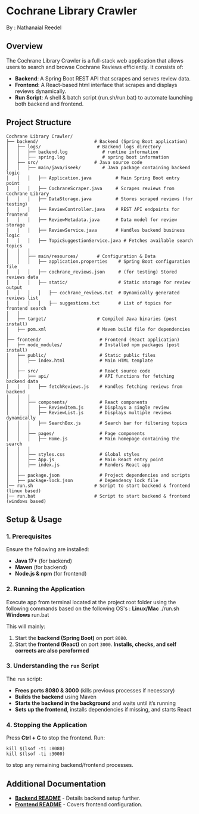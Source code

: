# Cochrane Library Crawler
By  : Nathanaial Reedel


## Overview
The Cochrane Library Crawler is a full-stack web application that allows users to search and browse Cochrane Reviews efficiently. It consists of:
- **Backend**: A Spring Boot REST API that scrapes and serves review data.
- **Frontend**: A React-based html interface that scrapes and displays reviews dynamically.
- **Run Script**: A shell & batch script (run.sh/run.bat) to automate launching both backend and 	frontend.

## Project Structure
```
Cochrane Library Crawler/
├── backend/                     # Backend (Spring Boot application)
│   ├── logs/                     # Backend logs directory 
│	│   ├── backend.log           	# runtime information
│	│   ├── spring.log				# spring boot information
│   ├── src/                     # Java source code
│   │   ├── main/java/iseek/        # Java package containing backend logic
│   │   │   ├── Application.java         # Main Spring Boot entry point
│   │   │   ├── CochraneScraper.java     # Scrapes reviews from Cochrane Library
│   │   │   ├── DataStorage.java         # Stores scraped reviews (for testing)
│   │   │   ├── ReviewController.java    # REST API endpoints for frontend
│   │   │   ├── ReviewMetadata.java      # Data model for review storage
│   │   │   ├── ReviewService.java       # Handles backend business logic
│   │   │   ├── TopicSuggestionService.java # Fetches available search topics
│   │   │
│   │   ├── main/resources/       # Configuration & Data
│   │   │   ├── application.properties    # Spring Boot configuration file
│   │   │   ├── cochrane_reviews.json     # (for testing) Stored reviews data
│   │   │   ├── static/                   # Static storage for review output
│   │   │   │   ├── cochrane_reviews.txt  # Dynamically generated reviews list
│   │   │   │   ├── suggestions.txt       # List of topics for frontend search
│   │
│   ├── target/                   # Compiled Java binaries (post install)
│   ├── pom.xml                   # Maven build file for dependencies
│
├── frontend/                      # Frontend (React application)
│   ├── node_modules/              # Installed npm packages (post install)
│   ├── public/                    # Static public files
│   │   ├── index.html             # Main HTML template
│   │
│   ├── src/                       # React source code
│   │   ├── api/                   # API functions for fetching backend data
│   │   │   ├── fetchReviews.js    # Handles fetching reviews from backend
│   │   │
│   │   ├── components/            # React components
│   │   │   ├── ReviewItem.js      # Displays a single review
│   │   │   ├── ReviewList.js      # Displays multiple reviews dynamically
│   │   │   ├── SearchBox.js       # Search bar for filtering topics
│   │   │
│   │   ├── pages/                 # Page components
│   │   │   ├── Home.js            # Main homepage containing the search
│   │   │
│   │   ├── styles.css             # Global styles
│   │   ├── App.js                 # Main React entry point
│   │   ├── index.js               # Renders React app
│   │
│   ├── package.json               # Project dependencies and scripts
│   ├── package-lock.json          # Dependency lock file
│── run.sh                       # Script to start backend & frontend (linux based)
│── run.bat                      # Script to start backend & frontend (windows based)
```

## Setup & Usage
### 1. Prerequisites
Ensure the following are installed:
- **Java 17+** (for backend)
- **Maven** (for backend)
- **Node.js & npm** (for frontend)

### 2. Running the Application
Execute app from terminal located at the project root folder using the following commands based on the following OS's :
**Linux/Mac**
	./run.sh
**Windows**
	run.bat

This will mainly:
1. Start the **backend (Spring Boot)** on port `8080`.
2. Start the **frontend (React)** on port `3000`.
**Installs, checks, and self corrects are also peroformed**

### 3. Understanding the `run` Script
The `run` script:
- **Frees ports 8080 & 3000** (kills previous processes if necessary)
- **Builds the backend** using Maven
- **Starts the backend in the background** and waits until it’s running
- **Sets up the frontend**, installs dependencies if missing, and starts React

### 4. Stopping the Application
Press **Ctrl + C** to stop the frontend.
Run:
```linux
kill $(lsof -ti :8080)
kill $(lsof -ti :3000)
```
to stop any remaining backend/frontend processes.

## Additional Documentation
- **[Backend README](backend/README.md)** - Details backend setup further.
- **[Frontend README](frontend/README.md)** - Covers frontend configuration.

